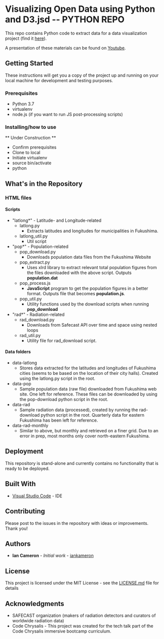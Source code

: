 # Visualizing Open Data using Python and D3.jsd -- PYTHON REPO

This repo contains Python code to extract data for a data visualization project (find it [here](https://github.com/iankameron/cc8-techtalk-d3js)).

A presentation of these materials can be found on [Youtube](https://youtu.be/9T32qNmWg8E?t=6225).

## Getting Started

These instructions will get you a copy of the project up and running on your local machine for development and testing purposes.

### Prerequisites

- Python 3.7
- virtualenv
- node.js (if you want to run JS post-processing scripts)

### Installing/how to use

** Under Construction **
- Confirm prerequisites
- Clone to local
- Initiate virtualenv
- source bin/activate
- python

## What's in the Repository

### HTML files

#### Scripts
- "latlong*" - Latitude- and Longitude-related
  - latlong.py
    - Extracts latitudes and longitudes for municipalities in Fukushima.
  - latlong_util.py
    - Util script
- "pop*" - Population-related
  - pop_download.py
    - Downloads population data files from the Fukushima Website
  - pop_extract.py
    - Uses xlrd library to extract relevant total population figures from the files downloaded with the above script. Outputs **population.dat**
  - pop_process.js
    - **JavaScript** program to get the population figures in a better format. Outputs file that becomes **population.js**.
  - pop_util.py
    - Utility functions used by the download scripts when running **pop_download**
- "rad*" - Radiation-related
  - rad_download.py
    - Downloads from Safecast API over time and space using nested loops
  - rad_util.py
    - Utility file for rad_download script.

#### Data folders
- data-latlong
  - Stores data extracted for the latitudes and longitudes of Fukushima cities (seems to be based on the location of their city halls). Created using the latlong.py script in the root.
- data-pop
  - Sample population data (raw file) downloaded from Fukushima web site. One left for reference. These files can be downloaded by using the pop-download python script in the root.
- data-rad
  - Sample radiation data (processed), created by running the rad-download python script in the root. Quarterly data for eastern Fukushima has been left for reference.
- data-rad-monthly
  - Similar to above, but monthly and retrieved on a finer grid. Due to an error in prep, most months only cover north-eastern Fukushima.

## Deployment

This repository is stand-alone and currently contains no functionality that is ready to be deployed.

## Built With

* [Visual Studio Code](https://code.visualstudio.com/) - IDE

## Contributing

Please post to the issues in the repository with ideas or improvements. Thank you!

## Authors

* **Ian Cameron** - *Initial work* - [iankameron](https://github.com/iankameron)

## License

This project is licensed under the MIT License - see the [LICENSE.md](LICENSE.md) file for details

## Acknowledgments

* SAFECAST organization (makers of radiation detectors and curators of worldwide radiation data)
* Code Chrysalis - This project was created for the tech talk part of the Code Chrysalis immersive bootcamp curriculum.